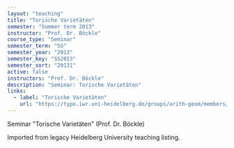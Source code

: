 ```yaml
---
layout: "teaching"
title: "Torische Varietäten"
semester: "Summer term 2013"
instructor: "Prof. Dr. Böckle"
course_type: "Seminar"
semester_term: "SS"
semester_year: "2013"
semester_key: "SS2013"
semester_sort: "20131"
active: false
instructors: "Prof. Dr. Böckle"
description: "Seminar: Torische Varietäten"
links:
  - label: "Torische Varietäten"
    url: "https://typo.iwr.uni-heidelberg.de/groups/arith-geom/members/konrad-fischer/toric-ss13.html"
---
```


Seminar "Torische Varietäten" (Prof. Dr. Böckle)

Imported from legacy Heidelberg University teaching listing.